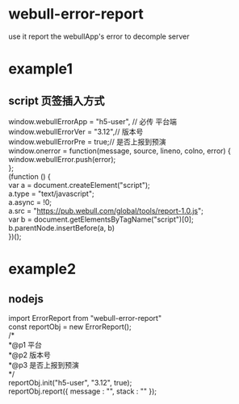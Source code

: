 # webull-error-report
use it report the webullApp's error to decomple server

# example1   
## script 页签插入方式   
  window.webullErrorApp = "h5-user", // 必传 平台端  
  window.webullErrorVer = "3.12",// 版本号  
  window.webullErrorPre = true;// 是否上报到预演  
  window.onerror = function(message, source, lineno, colno, error) {  
  window.webullError.push(error);  
};  
(function () {  
  var a = document.createElement("script");  
  a.type = "text/javascript";  
  a.async = !0;  
  a.src = "https://pub.webull.com/global/tools/report-1.0.js";   
  var b = document.getElementsByTagName("script")[0];  
  b.parentNode.insertBefore(a, b)  
})();  

# example2  
## nodejs  
import ErrorReport from "webull-error-report"  
const reportObj = new ErrorReport();  
/*  
*@p1 平台  
*@p2 版本号  
*@p3 是否上报到预演  
*/  
reportObj.init("h5-user", "3.12", true);    
reportObj.report({ message : "",  stack : "" });  
